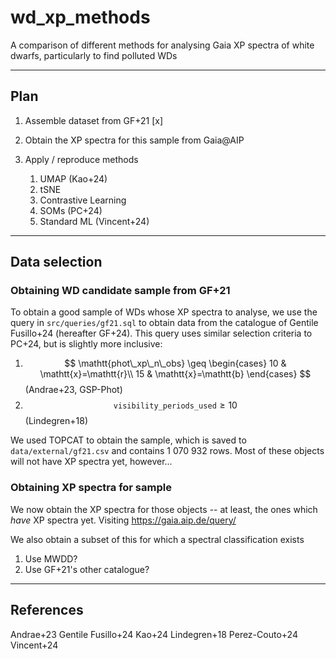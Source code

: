 # wd_xp_methods
A comparison of different methods for analysing Gaia XP spectra of white dwarfs, particularly to find polluted WDs

---

## Plan

1. Assemble dataset from GF+21 [x]

2. Obtain the XP spectra for this sample from Gaia@AIP

3. Apply / reproduce methods

    1. UMAP (Kao+24)
    2. tSNE
    3. Contrastive Learning
    4. SOMs (PC+24)
    5. Standard ML (Vincent+24)

---

## Data selection

### Obtaining WD candidate sample from GF+21

To obtain a good sample of WDs whose XP spectra to analyse, we use the query in `src/queries/gf21.sql` to obtain data from the catalogue of Gentile Fusillo+24 (hereafter GF+24). This query uses similar selection criteria to PC+24, but is slightly more inclusive:

1. $$
\mathtt{phot\_xp\_n\_obs} \geq \begin{cases}
10 & \mathtt{x}=\mathtt{r}\\
15 & \mathtt{x}=\mathtt{b}
\end{cases}
$$ (Andrae+23, GSP-Phot)
2. $$
\mathtt{visibility\_periods\_used} \geq 10
$$ (Lindegren+18)

We used TOPCAT to obtain the sample, which is saved to `data/external/gf21.csv` and contains 1 070 932 rows. Most of these objects will not have XP spectra yet, however...


### Obtaining XP spectra for sample

We now obtain the XP spectra for those objects -- at least, the ones which _have_ XP spectra yet. Visiting https://gaia.aip.de/query/



We also obtain a subset of this for which a spectral classification exists

1. Use MWDD?
2. Use GF+21's other catalogue?

---
## References

Andrae+23
Gentile Fusillo+24
Kao+24
Lindegren+18
Perez-Couto+24
Vincent+24